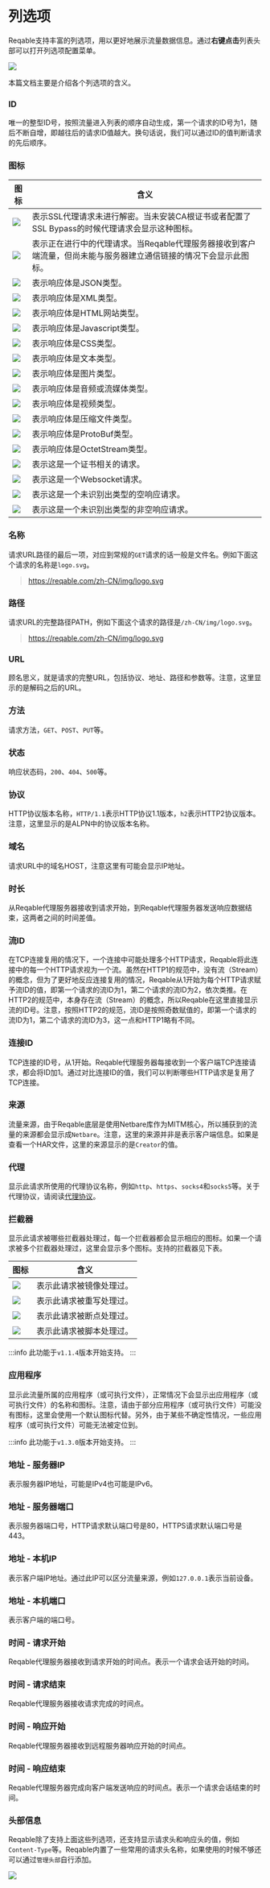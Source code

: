 # 列选项

Reqable支持丰富的列选项，用以更好地展示流量数据信息。通过**右键点击**列表头部可以打开列选项配置菜单。

![](arts/list_02.png)

本篇文档主要是介绍各个列选项的含义。

### ID

唯一的整型ID号，按照流量进入列表的顺序自动生成，第一个请求的ID号为1，随后不断自增，即越往后的请求ID值越大。换句话说，我们可以通过ID的值判断请求的先后顺序。

### 图标

|   图标  |  含义 |
|  ----  | ----  |
|![](icons/ic_editor_locked.svg)|表示SSL代理请求未进行解密。当未安装CA根证书或者配置了SSL Bypass的时候代理请求会显示这种图标。|
|![](icons/ic_editor_link.svg)|表示正在进行中的代理请求。当Reqable代理服务器接收到客户端流量，但尚未能与服务器建立通信链接的情况下会显示此图标。|
|![](icons/ic_editor_json.svg)|表示响应体是JSON类型。|
|![](icons/ic_editor_xml.svg)|表示响应体是XML类型。|
|![](icons/ic_editor_web.svg)|表示响应体是HTML网站类型。|
|![](icons/ic_editor_js.svg)|表示响应体是Javascript类型。|
|![](icons/ic_editor_css.svg)|表示响应体是CSS类型。|
|![](icons/ic_editor_raw.svg)|表示响应体是文本类型。|
|![](icons/ic_editor_image.svg)|表示响应体是图片类型。|
|![](icons/ic_editor_music.svg)|表示响应体是音频或流媒体类型。|
|![](icons/ic_editor_video.svg)|表示响应体是视频类型。|
|![](icons/ic_editor_zip.svg)|表示响应体是压缩文件类型。|
|![](icons/ic_editor_protobuf.svg)|表示响应体是ProtoBuf类型。|
|![](icons/ic_editor_binary.svg)|表示响应体是OctetStream类型。|
|![](icons/ic_editor_certificate.svg)|表示这是一个证书相关的请求。|
|![](icons/ic_editor_chat.svg)|表示这是一个Websocket请求。|
|![](icons/ic_editor_zero.svg)|表示这是一个未识别出类型的空响应请求。|
|![](icons/ic_editor_unknown.svg)|表示这是一个未识别出类型的非空响应请求。|

### 名称

请求URL路径的最后一项，对应到常规的`GET`请求的话一般是文件名。例如下面这个请求的名称是`logo.svg`。
> https://reqable.com/zh-CN/img/logo.svg

### 路径

请求URL的完整路径PATH，例如下面这个请求的路径是`/zh-CN/img/logo.svg`。
> https://reqable.com/zh-CN/img/logo.svg

### URL

顾名思义，就是请求的完整URL，包括协议、地址、路径和参数等。注意，这里显示的是解码之后的URL。

### 方法

请求方法，`GET`、`POST`、`PUT`等。

### 状态

响应状态码，`200`、`404`、`500`等。

### 协议

HTTP协议版本名称，`HTTP/1.1`表示HTTP协议1.1版本，`h2`表示HTTP2协议版本。注意，这里显示的是ALPN中的协议版本名称。

### 域名

请求URL中的域名HOST，注意这里有可能会显示IP地址。

### 时长

从Reqable代理服务器接收到请求开始，到Reqable代理服务器发送响应数据结束，这两者之间的时间差值。

### 流ID

在TCP连接复用的情况下，一个连接中可能处理多个HTTP请求，Reqable将此连接中的每一个HTTP请求视为一个流。虽然在HTTP1的规范中，没有流（Stream）的概念，但为了更好地反应连接复用的情况，Reqable从1开始为每个HTTP请求赋予流ID的值，即第一个请求的流ID为1，第二个请求的流ID为2，依次类推。在HTTP2的规范中，本身存在流（Stream）的概念，所以Reqable在这里直接显示流的ID号。注意，按照HTTP2的规范，流ID是按照奇数赋值的，即第一个请求的流ID为1，第二个请求的流ID为3，这一点和HTTP1略有不同。

### 连接ID

TCP连接的ID号，从1开始。Reqable代理服务器每接收到一个客户端TCP连接请求，都会将ID加1。通过对比连接ID的值，我们可以判断哪些HTTP请求是复用了TCP连接。

### 来源

流量来源，由于Reqable底层是使用Netbare库作为MITM核心，所以捕获到的流量的来源都会显示成`Netbare`。注意，这里的来源并非是表示客户端信息。如果是查看一个HAR文件，这里的来源显示的是`Creator`的值。

### 代理

显示此请求所使用的代理协议名称，例如`http`、`https`、`socks4`和`socks5`等。关于代理协议，请阅读[代理协议](proxy)。

### 拦截器

显示此请求被哪些拦截器处理过，每一个拦截器都会显示相应的图标。如果一个请求被多个拦截器处理过，这里会显示多个图标。支持的拦截器见下表。

|   图标  |  含义 |
|  ----  | ----  |
|![](icons/ic_state_mirror.svg)|表示此请求被镜像处理过。|
|![](icons/ic_state_rewrite.svg)|表示此请求被重写处理过。|
|![](icons/ic_state_breakpoint.svg)|表示此请求被断点处理过。|
|![](icons/ic_state_script.svg)|表示此请求被脚本处理过。|

:::info
此功能于`v1.1.4`版本开始支持。
:::

### 应用程序

显示此流量所属的应用程序（或可执行文件），正常情况下会显示出应用程序（或可执行文件）的名称和图标。注意，请由于部分应用程序（或可执行文件）可能没有图标，这里会使用一个默认图标代替。另外，由于某些不确定性情况，一些应用程序（或可执行文件）可能无法被定位到。

:::info
此功能于`v1.3.0`版本开始支持。
:::

### 地址 - 服务器IP

表示服务器IP地址，可能是IPv4也可能是IPv6。

### 地址 - 服务器端口

表示服务器端口号，HTTP请求默认端口号是80，HTTPS请求默认端口号是443。

### 地址 - 本机IP

表示客户端IP地址。通过此IP可以区分流量来源，例如`127.0.0.1`表示当前设备。

### 地址 - 本机端口

表示客户端的端口号。

### 时间 - 请求开始

Reqable代理服务器接收到请求开始的时间点。表示一个请求会话开始的时间。

### 时间 - 请求结束

Reqable代理服务器接收请求完成的时间点。

### 时间 - 响应开始

Reqable代理服务器接收到远程服务器响应开始的时间点。

### 时间 - 响应结束

Reqable代理服务器完成向客户端发送响应的时间点。表示一个请求会话结束的时间。

### 头部信息

Reqable除了支持上面这些列选项，还支持显示请求头和响应头的值，例如`Content-Type`等。Reqable内置了一些常用的请求头名称，如果使用的时候不够还可以通过`管理头部`自行添加。

![](arts/column_01.png)